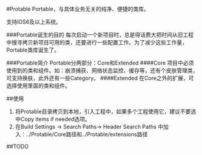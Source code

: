 #Protable
Portable，与具体业务无关的纯净、便捷的类库。

支持IOS6及以上系统。

###Portable诞生的目的
每次启动一个新项目时，总是得话费大把时间从旧工程中搜寻拷贝新项目可用的类，还要进行一些配置工作。为了减少这些工作量，Portable类库诞生了。

###Portable简介
Portable分两部分：Core和Extended
####Core 
项目中必须使用到的类和组件。如：崩溃捕获、网络状态监控、缓存等，还有个皮肤管理类，可支持换肤，此外还有一些Category。
####Extended
在Core之外的扩展，可选择使用里面的类和组件。


##使用
1. 将Protable目录拷贝到本地，引入工程中，如果多个工程使用它，建议不要选中Copy items if needed选项。
2. 在Build Settings -> Search Paths-> Header Search Paths 中加入：../Protable/Core路径和../Protable/extensions路径

##TODO

